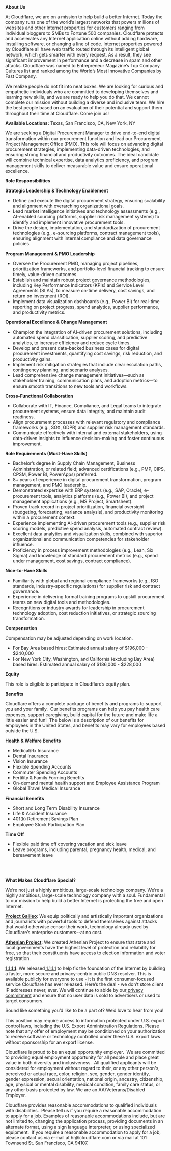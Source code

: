 <div class="content-intro">
	<div><strong>About Us</strong></div>
	<div>
		<p>At Cloudflare, we are on a mission to help build a better Internet. Today the company runs one of the world’s largest networks that powers millions of websites and other Internet properties for customers ranging from individual bloggers to SMBs to Fortune 500 companies. Cloudflare protects and accelerates any Internet application online without adding hardware, installing software, or changing a line of code. Internet properties powered by Cloudflare all have web traffic routed through its intelligent global network, which gets smarter with every request. As a result, they see significant improvement in performance and a decrease in spam and other attacks. Cloudflare was named to Entrepreneur Magazine’s Top Company Cultures list and ranked among the World’s Most Innovative Companies by Fast Company.&nbsp;</p>
		<p><span style="font-weight: 400;">We realize people do not fit into neat boxes. We are looking for curious and empathetic individuals who are committed to developing themselves and learning new skills, and we are ready to help you do that. We cannot complete our mission without building a diverse and inclusive team. We hire the best people based on an evaluation of their potential and support them throughout their time at Cloudflare. Come join us!&nbsp;</span></p>
	</div>
</div>
<p><strong>Available Locations:</strong> Texas, San Francisco, CA, New York, NY</p>
<p>We are seeking a Digital Procurement Manager to drive end-to-end digital transformation within our procurement function and lead our Procurement Project Management Office (PMO). This role will focus on advancing digital procurement strategies, implementing data-driven technologies, and ensuring strong financial and productivity outcomes. The ideal candidate will combine technical expertise, data analytics proficiency, and program management skills to deliver measurable value and ensure operational excellence.</p>
<p><strong>Role Responsibilities</strong></p>
<p><strong>Strategic Leadership &amp; Technology Enablement</strong></p>
<ul>
	<li>Define and execute the digital procurement strategy, ensuring scalability and alignment with overarching organizational goals.</li>
	<li>Lead market intelligence initiatives and technology assessments (e.g., AI-enabled sourcing platforms, supplier risk management systems) to identify and implement innovative procurement tools.</li>
	<li>Drive the design, implementation, and standardization of procurement technologies (e.g., e-sourcing platforms, contract management tools), ensuring alignment with internal compliance and data governance policies.</li>
</ul>
<p><strong>Program Management &amp; PMO Leadership</strong></p>
<ul>
	<li>Oversee the Procurement PMO, managing project pipelines, prioritization frameworks, and portfolio-level financial tracking to ensure timely, value-driven outcomes.</li>
	<li>Establish and maintain robust project governance methodologies, including Key Performance Indicators (KPIs) and Service Level Agreements (SLAs), to measure on-time delivery, cost savings, and return on investment (ROI).</li>
	<li>Implement data visualization dashboards (e.g., Power BI) for real-time reporting on project progress, spend analytics, supplier performance, and productivity metrics.</li>
</ul>
<p><strong>Operational Excellence &amp; Change Management</strong></p>
<ul>
	<li>Champion the integration of AI-driven procurement solutions, including automated spend classification, supplier scoring, and predictive analytics, to increase efficiency and reduce cycle times.</li>
	<li>Develop and present data-backed business cases for digital procurement investments, quantifying cost savings, risk reduction, and productivity gains.</li>
	<li>Implement risk mitigation strategies that include clear escalation paths, contingency planning, and scenario analyses.</li>
	<li>Lead comprehensive change management initiatives—such as stakeholder training, communication plans, and adoption metrics—to ensure smooth transitions to new tools and workflows.</li>
</ul>
<p><strong>Cross-Functional Collaboration</strong></p>
<ul>
	<li>Collaborate with IT, Finance, Compliance, and Legal teams to integrate procurement systems, ensure data integrity, and maintain audit readiness.</li>
	<li>Align procurement processes with relevant regulatory and compliance frameworks (e.g., SOX, GDPR) and supplier risk management standards.</li>
	<li>Communicate effectively with internal and external stakeholders, using data-driven insights to influence decision-making and foster continuous improvement.</li>
</ul>
<p><strong>Role Requirements (Must-Have Skills)</strong></p>
<ul>
	<li>Bachelor’s degree in Supply Chain Management, Business Administration, or related field; advanced certifications (e.g., PMP, CIPS, CPSM, Power BI, PowerApps) preferred.</li>
	<li>8+ years of experience in digital procurement transformation, program management, and PMO leadership.</li>
	<li>Demonstrated expertise with ERP systems (e.g., SAP, Oracle), e-procurement tools, analytics platforms (e.g., Power BI), and project management applications (e.g., MS Project, Smartsheet).</li>
	<li>Proven track record in project prioritization, financial oversight (budgeting, forecasting, variance analysis), and productivity monitoring within a procurement context.</li>
	<li>Experience implementing AI-driven procurement tools (e.g., supplier risk scoring models, predictive spend analysis, automated contract review).</li>
	<li>Excellent data analytics and visualization skills, combined with superior organizational and communication competencies for stakeholder influence.</li>
	<li>Proficiency in process improvement methodologies (e.g., Lean, Six Sigma) and knowledge of standard procurement metrics (e.g., spend under management, cost savings, contract compliance).</li>
</ul>
<p><strong>Nice-to-Have Skills</strong></p>
<ul>
	<li>Familiarity with global and regional compliance frameworks (e.g., ISO standards, industry-specific regulations) for supplier risk and contract governance.</li>
	<li>Experience in delivering formal training programs to upskill procurement teams on new digital tools and methodologies.</li>
	<li>Recognitions or industry awards for leadership in procurement technology adoption, cost reduction initiatives, or strategic sourcing transformation.</li>
</ul>
<p><strong>Compensation</strong></p>
<p>Compensation may be adjusted depending on work location.</p>
<ul>
	<li>For Bay Area based hires: Estimated annual salary of $196,000 - $240,000</li>
	<li>For New York City, Washington, and California (excluding Bay Area) based hires: Estimated annual salary of $186,000 - $228,000</li>
</ul>
<p><strong>Equity</strong></p>
<p>This role is eligible to participate in Cloudflare’s equity plan.</p>
<p><strong>Benefits</strong></p>
<p>Cloudflare offers a complete package of benefits and programs to support you and your family.&nbsp; Our benefits programs can help you pay health care expenses, support caregiving, build capital for the future and make life a little easier and fun!&nbsp; The below is a description of our benefits for employees in the United States, and benefits may vary for employees based outside the U.S.</p>
<p><strong>Health &amp; Welfare Benefits</strong></p>
<ul>
	<li>Medical/Rx Insurance</li>
	<li>Dental Insurance</li>
	<li>Vision Insurance</li>
	<li>Flexible Spending Accounts</li>
	<li>Commuter Spending Accounts</li>
	<li>Fertility &amp; Family Forming Benefits</li>
	<li>On-demand mental health support and Employee Assistance Program</li>
	<li>Global Travel Medical Insurance</li>
</ul>
<p><strong>Financial Benefits</strong></p>
<ul>
	<li>Short and Long Term Disability Insurance</li>
	<li>Life &amp; Accident Insurance</li>
	<li>401(k) Retirement Savings Plan</li>
	<li>Employee Stock Participation Plan</li>
</ul>
<p><strong>Time Off</strong></p>
<ul>
	<li>Flexible paid time off covering vacation and sick leave</li>
	<li>Leave programs, including parental, pregnancy health, medical, and bereavement leave</li>
</ul>
<p><br><br></p>
<div class="content-conclusion">
	<p><strong>What Makes Cloudflare Special?</strong></p>
	<p><span style="font-weight: 400;">We’re not just a highly ambitious, large-scale technology company. We’re a highly ambitious, large-scale technology company with a soul. Fundamental to our mission to help build a better Internet is protecting the free and open Internet.</span></p>
	<p><a href="https://blog.cloudflare.com/protecting-free-expression-online/"><strong>Project Galileo</strong></a><span style="font-weight: 400;">: We equip politically and artistically important organizations and journalists with powerful tools to defend themselves against attacks that would otherwise censor their work, technology already used by Cloudflare’s enterprise customers--at no cost.</span></p>
	<p><strong><a href="https://www.cloudflare.com/athenian/">Athenian Project</a></strong><span style="font-weight: 400;">: We created Athenian Project to ensure that state and local governments have the highest level of protection and reliability for free, so that their constituents have access to election information and voter registration.</span></p>
	<p><a href="https://1.1.1.1/"><strong>1.1.1.1</strong></a><span style="font-weight: 400;">: We released</span><a href="https://1.1.1.1/"> <span style="font-weight: 400;">1.1.1.1</span></a><span style="font-weight: 400;"> to help fix the foundation of the Internet by building a faster, more secure and privacy-centric public DNS resolver. This is available publicly for everyone to use - it is the first consumer-focused service Cloudflare has ever released. Here’s the deal - we don’t store client IP addresses never, ever. We will continue to abide by our</span><a href="https://developers.cloudflare.com/1.1.1.1/privacy/public-dns-resolver"> privacy commitment</a><span style="font-weight: 400;"> and ensure that no user data is sold to advertisers or used to target consumers.</span></p>
	<p><span style="font-weight: 400;">Sound like something you’d like to be a part of? We’d love to hear from you!</span></p>
	<p><span style="font-weight: 400;">This position may require access to information protected under U.S. export control laws, including the U.S. Export Administration Regulations. Please note that any offer of employment may be conditioned on your authorization to receive software or technology controlled under these U.S. export laws without sponsorship for an export license.</span></p>
	<p><span style="font-weight: 400;">Cloudflare is proud to be an equal opportunity employer. &nbsp;We are committed to providing equal employment opportunity for all people and place great value in both diversity and inclusiveness. &nbsp;All qualified applicants will be considered for employment without regard to their, or any other person's, perceived or actual</span> <span style="font-weight: 400;">race, color, religion, sex, gender, gender identity, gender expression, sexual orientation, national origin, ancestry, citizenship, age, physical or mental disability, medical condition, family care status, or any other basis protected by law. </span><span style="font-weight: 400;">We are an AA/Veterans/Disabled Employer.</span></p>
	<p><span style="font-weight: 400;">Cloudflare provides reasonable accommodations to qualified individuals with disabilities. &nbsp;Please tell us if you require a reasonable accommodation to apply for a job. Examples of reasonable accommodations include, but are not limited to, changing the application process, providing documents in an alternate format, using a sign language interpreter, or using specialized equipment. &nbsp;If you require a reasonable accommodation to apply for a job, please contact us via e-mail at </span><span style="font-weight: 400;">hr@cloudflare.com</span><span style="font-weight: 400;"> or via mail at 101 Townsend St. San Francisco, CA 94107.</span></p>
</div>